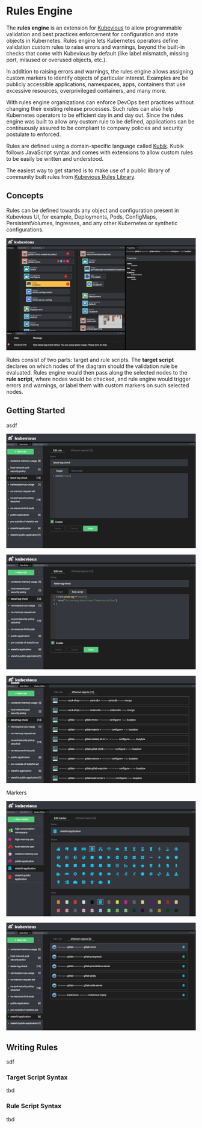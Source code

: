 # Rules Engine

The **rules engine** is an extension for [Kubevious](https://github.com/kubevious/kubevious) to allow programmable validation and best practices enforcement for configuration and state objects in Kubernetes. Rules engine lets Kubernetes operators define validation custom rules to raise errors and warnings, beyond the built-in checks that come with Kubevious by default (like label mismatch, missing port, misused or overused objects, etc.). 

In addition to raising errors and warnings, the rules engine allows assigning custom markers to identify objects of particular interest. Examples are be publicly accessible applications, namespaces, apps, containers that use excessive resources, overprivileged containers, and many more.

With rules engine organizations can enforce DevOps best practices without changing their existing release processes. Such rules can also help Kubernetes operators to be efficient day in and day out. Since the rules engine was built to allow any custom rule to be defined, applications can be continuously assured to be compliant to company policies and security postulate to enforced.

Rules are defined using a domain-specific language called [Kubik](https://github.com/kubevious/kubik). Kubik follows JavaScript syntax and comes with extensions to allow custom rules to be easily be written and understood.

The easiest way to get started is to make use of a public library of community built rules from [Kubevious Rules Library](https://github.com/kubevious/rules-library).

## Concepts
Rules can be defined towards any object and configuration present in Kubevious UI, for example, Deployments, Pods, ConfigMaps, PersistentVolumes, Ingresses, and any other Kubernetes or synthetic configurations. 

![Kubevious UI Diagram for Rules Engine](https://github.com/kubevious/media/raw/master/screens/rules-engine/rules-engine-diagram-view.png)

Rules consist of two parts: target and rule scripts. The **target script** declares on which nodes of the diagram should the validation rule be evaluated. Rules engine would then pass along the selected nodes to the **rule script**, where nodes would be checked, and rule engine would trigger errors and warnings, or label them with custom markers on such selected nodes.


## Getting Started
asdf

![Kubevious Rule Editor Target Script](https://github.com/kubevious/media/raw/master/screens/rules-engine/rule-editor-target-script.png)

![Kubevious Rule Editor Rule Script](https://github.com/kubevious/media/raw/master/screens/rules-engine/rule-editor-rule-script.png)

![Kubevious Rule Editor Affected Objects](https://github.com/kubevious/media/raw/master/screens/rules-engine/rule-editor-affected-errors.png)

Markers

![Kubevious Marker Editor](https://github.com/kubevious/media/raw/master/screens/rules-engine/marker-editor.png)

![Kubevious Marker Editor Affected Objects](https://github.com/kubevious/media/raw/master/screens/rules-engine/rule-editor-affected-markers.png)


## Writing Rules
sdf

### Target Script Syntax
tbd

### Rule Script Syntax
tbd
